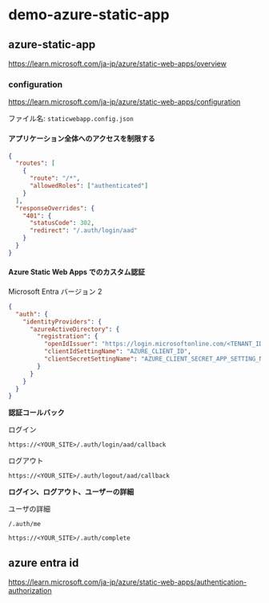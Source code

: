 # demo-azure-static-app

## azure-static-app

https://learn.microsoft.com/ja-jp/azure/static-web-apps/overview

### configuration

https://learn.microsoft.com/ja-jp/azure/static-web-apps/configuration

ファイル名: `staticwebapp.config.json`

#### アプリケーション全体へのアクセスを制限する

```json
{
  "routes": [
    {
      "route": "/*",
      "allowedRoles": ["authenticated"]
    }
  ],
  "responseOverrides": {
    "401": {
      "statusCode": 302,
      "redirect": "/.auth/login/aad"
    }
  }
}
```

#### Azure Static Web Apps でのカスタム認証

Microsoft Entra バージョン 2

```json
{
  "auth": {
    "identityProviders": {
      "azureActiveDirectory": {
        "registration": {
          "openIdIssuer": "https://login.microsoftonline.com/<TENANT_ID>/v2.0",
          "clientIdSettingName": "AZURE_CLIENT_ID",
          "clientSecretSettingName": "AZURE_CLIENT_SECRET_APP_SETTING_NAME"
        }
      }
    }
  }
}
```

**認証コールバック**

ログイン

```text
https://<YOUR_SITE>/.auth/login/aad/callback
```

ログアウト

```text
https://<YOUR_SITE>/.auth/logout/aad/callback
```

**ログイン、ログアウト、ユーザーの詳細**

ユーザの詳細

```text
/.auth/me
```


```text
https://<YOUR_SITE>/.auth/complete
```
## azure entra id

https://learn.microsoft.com/ja-jp/azure/static-web-apps/authentication-authorization
